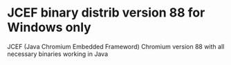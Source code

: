 # JCEF binary distrib version 88 for Windows only
 JCEF (Java Chromium Embedded Frameword) Chromium version 88 with all necessary binaries working in Java
